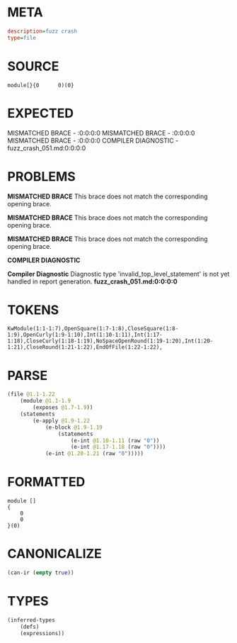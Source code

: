 # META
~~~ini
description=fuzz crash
type=file
~~~
# SOURCE
~~~roc
module[}{0      0)(0}
~~~
# EXPECTED
MISMATCHED BRACE - :0:0:0:0
MISMATCHED BRACE - :0:0:0:0
MISMATCHED BRACE - :0:0:0:0
COMPILER DIAGNOSTIC - fuzz_crash_051.md:0:0:0:0
# PROBLEMS
**MISMATCHED BRACE**
This brace does not match the corresponding opening brace.

**MISMATCHED BRACE**
This brace does not match the corresponding opening brace.

**MISMATCHED BRACE**
This brace does not match the corresponding opening brace.

**COMPILER DIAGNOSTIC**

**Compiler Diagnostic**
Diagnostic type 'invalid_top_level_statement' is not yet handled in report generation.
**fuzz_crash_051.md:0:0:0:0**

# TOKENS
~~~zig
KwModule(1:1-1:7),OpenSquare(1:7-1:8),CloseSquare(1:8-1:9),OpenCurly(1:9-1:10),Int(1:10-1:11),Int(1:17-1:18),CloseCurly(1:18-1:19),NoSpaceOpenRound(1:19-1:20),Int(1:20-1:21),CloseRound(1:21-1:22),EndOfFile(1:22-1:22),
~~~
# PARSE
~~~clojure
(file @1.1-1.22
	(module @1.1-1.9
		(exposes @1.7-1.9))
	(statements
		(e-apply @1.9-1.22
			(e-block @1.9-1.19
				(statements
					(e-int @1.10-1.11 (raw "0"))
					(e-int @1.17-1.18 (raw "0"))))
			(e-int @1.20-1.21 (raw "0")))))
~~~
# FORMATTED
~~~roc
module []
{
	0
	0
}(0)
~~~
# CANONICALIZE
~~~clojure
(can-ir (empty true))
~~~
# TYPES
~~~clojure
(inferred-types
	(defs)
	(expressions))
~~~
